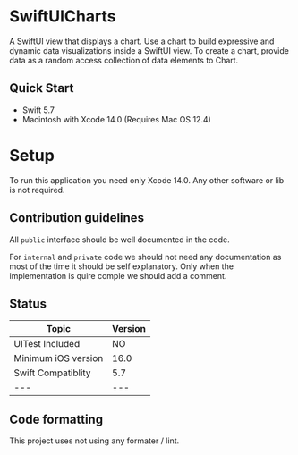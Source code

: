 # SwiftUICharts
A SwiftUI view that displays a chart. Use a chart to build expressive and dynamic data visualizations inside a SwiftUI view. To create a chart, provide data as a random access collection of data elements to Chart.

## Quick Start

* Swift 5.7
* Macintosh with Xcode 14.0 (Requires Mac OS 12.4)

# Setup

To run this application you need only Xcode 14.0. Any other software or lib is not required.

## Contribution guidelines

All `public` interface should be well documented in the code.

For `internal` and `private` code we should not need any documentation as most of the time it should be self explanatory. Only when the implementation is quire comple we should add a comment.

## Status

| Topic | Version |
| ---- | ----|
| UITest Included| NO |
| Minimum iOS version | 16.0 |
| Swift Compatiblity | 5.7 |
| --- | --- |

## Code formatting

This project uses not using any formater / lint.

